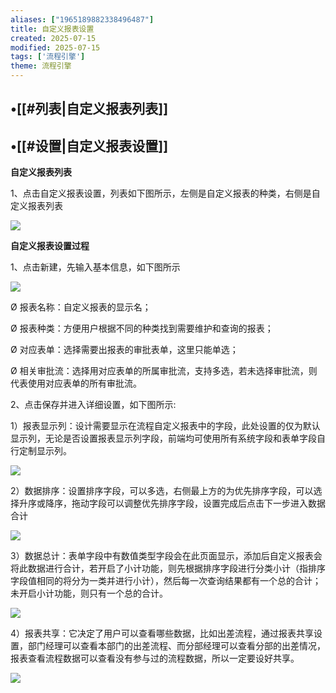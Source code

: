 ```yaml
---
aliases: ["1965189882338496487"]
title: 自定义报表设置
created: 2025-07-15
modified: 2025-07-15
tags: ['流程引擎']
theme: 流程引擎
---
```


## •[[#列表|自定义报表列表]]

## •[[#设置|自定义报表设置]]

**自定义报表列表**

1、点击自定义报表设置，列表如下图所示，左侧是自定义报表的种类，右侧是自定义报表列表

![](bc19213cb741f43566b34269d31b74f8.jpg)

**自定义报表设置过程**

1、点击新建，先输入基本信息，如下图所示

![](4868dc9a357ec5089cc5015312b075b8.jpg)

Ø 报表名称：自定义报表的显示名；

Ø 报表种类：方便用户根据不同的种类找到需要维护和查询的报表；

Ø 对应表单：选择需要出报表的审批表单，这里只能单选；

Ø 相关审批流：选择用对应表单的所属审批流，支持多选，若未选择审批流，则代表使用对应表单的所有审批流。

2、点击保存并进入详细设置，如下图所示:

1）报表显示列：设计需要显示在流程自定义报表中的字段，此处设置的仅为默认显示列，无论是否设置报表显示列字段，前端均可使用所有系统字段和表单字段自行定制显示列。

![](82b5d1b7b9c46ffe9a2908f8d42255f2.jpg)

2）数据排序：设置排序字段，可以多选，右侧最上方的为优先排序字段，可以选择升序或降序，拖动字段可以调整优先排序字段，设置完成后点击下一步进入数据合计

![](cc76745f57ea64bad70d61b197c6aa6d.jpg)

3）数据总计：表单字段中有数值类型字段会在此页面显示，添加后自定义报表会将此数据进行合计，若开启了小计功能，则先根据排序字段进行分类小计（指排序字段值相同的将分为一类并进行小计），然后每一次查询结果都有一个总的合计；未开启小计功能，则只有一个总的合计。

![](c991cf8b92ec47e54c66ecec0e275b17.jpg)

4）报表共享：它决定了用户可以查看哪些数据，比如出差流程，通过报表共享设置，部门经理可以查看本部门的出差流程、而分部经理可以查看分部的出差情况，报表查看流程数据可以查看没有参与过的流程数据，所以一定要设好共享。

![](edacfbe8cda96ee212a753293fd4ba2a.jpg)